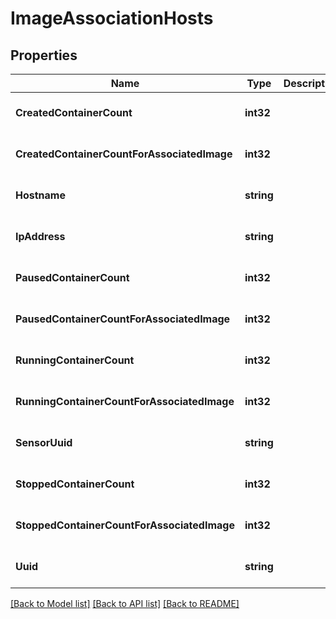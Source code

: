 # ImageAssociationHosts

## Properties
Name | Type | Description | Notes
------------ | ------------- | ------------- | -------------
**CreatedContainerCount** | **int32** |  | [optional] [default to null]
**CreatedContainerCountForAssociatedImage** | **int32** |  | [optional] [default to null]
**Hostname** | **string** |  | [optional] [default to null]
**IpAddress** | **string** |  | [optional] [default to null]
**PausedContainerCount** | **int32** |  | [optional] [default to null]
**PausedContainerCountForAssociatedImage** | **int32** |  | [optional] [default to null]
**RunningContainerCount** | **int32** |  | [optional] [default to null]
**RunningContainerCountForAssociatedImage** | **int32** |  | [optional] [default to null]
**SensorUuid** | **string** |  | [optional] [default to null]
**StoppedContainerCount** | **int32** |  | [optional] [default to null]
**StoppedContainerCountForAssociatedImage** | **int32** |  | [optional] [default to null]
**Uuid** | **string** |  | [optional] [default to null]

[[Back to Model list]](../README.md#documentation-for-models) [[Back to API list]](../README.md#documentation-for-api-endpoints) [[Back to README]](../README.md)


